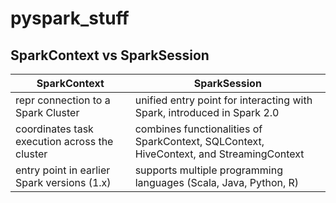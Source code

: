 # pyspark_stuff

## SparkContext vs SparkSession

| SparkContext | SparkSession |
| --- | --- |
| repr connection to a Spark Cluster | unified entry point for interacting with Spark, introduced in Spark 2.0 |
| coordinates task execution across the cluster | combines functionalities of SparkContext, SQLContext, HiveContext, and StreamingContext |
| entry point in earlier Spark versions (1.x) | supports multiple programming languages (Scala, Java, Python, R) |
